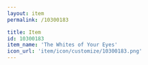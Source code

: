```yaml
---
layout: item
permalink: /10300183

title: Item
id: 10300183
item_name: 'The Whites of Your Eyes'
icon_url: 'item/icon/customize/10300183.png'
---
```

